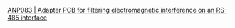 [ANP083 | Adapter PCB for filtering electromagnetic interference on an RS-485 interface](https://www.we-online.com/components/media/o187971v410%20ANP083c%20EN.pdf)